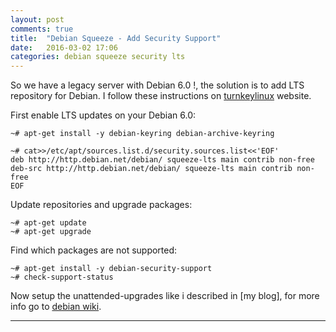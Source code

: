 ```yaml
---
layout: post
comments: true
title:  "Debian Squeeze - Add Security Support"
date:   2016-03-02 17:06
categories: debian squeeze security lts
---
```


So we have a legacy server with Debian 6.0 !, the solution is to add LTS repository for Debian.
I follow these instructions on [turnkeylinux] website.

First enable LTS updates on your Debian 6.0:

    ~# apt-get install -y debian-keyring debian-archive-keyring

    ~# cat>>/etc/apt/sources.list.d/security.sources.list<<'EOF'
    deb http://http.debian.net/debian/ squeeze-lts main contrib non-free
    deb-src http://http.debian.net/debian/ squeeze-lts main contrib non-free
    EOF

Update repositories and upgrade packages:

    ~# apt-get update
    ~# apt-get upgrade


Find which packages are not supported: 
 
    ~# apt-get install -y debian-security-support
    ~# check-support-status


Now setup the unattended-upgrades like i described in [my blog],
for more info go to [debian wiki].


---
[my-blog]: <http://blog.arainho.me/ubuntu/security/upgrade/unattended-upgrades/ansible/2016/02/19/ubuntu-automatic-security-updates.html>
[debian wiki]: <https://wiki.debian.org/UnattendedUpgrades>
[turnkeylinux]: <https://www.turnkeylinux.org/blog/extending-squeeze-security-support>
